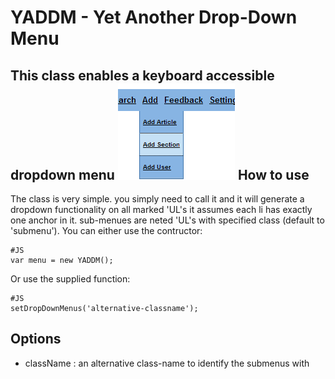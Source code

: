 YADDM - Yet Another Drop-Down Menu
=============

This class enables a keyboard accessible dropdown menu
![Screenshot](http://github.com/arieh/YADDM/raw/master/screenshot.png)
How to use
----------
The class is very simple. you simply need to call it and it will generate a dropdown functionality on all marked 'UL's
it assumes each li has exactly one anchor in it. sub-menues are neted 'UL's with specified class (default to 'submenu').
You can either use the contructor:

	#JS
	var menu = new YADDM();
	
Or use the supplied function:
	
	#JS
	setDropDownMenus('alternative-classname');

Options
---------

  * className : an alternative class-name to identify the submenus with
